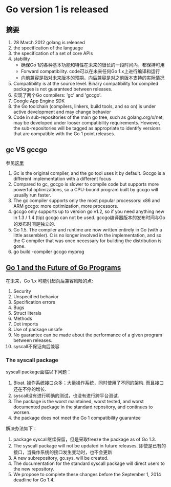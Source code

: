 # Go version 1 is released

## 摘要

1. 28 March 2012 golang is released
2. the specification of the language
3. the specification of a set of core APIs
4. stability
    - 确保Go 1的各种基本功能和特性在未来的很长的一段时间内，都保持可用
    - Forward compatibility. code可以在未来任何Go 1.x上进行编译和运行
    - 向前兼容是指对未来版本的预期，向后兼容是对之前版本支持的实际情况
5. Compatibility is at the source level.
   Binary compatibility for compiled packages is not guaranteed between releases.
6. 实现了两个Go compilers: 'gc' and 'gccgo'.
7. Google App Engine SDK
8. the Go toolchain (compilers, linkers, build tools, and so on) is under active development and may change behavior
9. Code in sub-repositories of the main go tree, such as golang.org/x/net, may be developed under looser compatibility requirements.
   However, the sub-repositories will be tagged as appropriate to identify versions that are compatible with the Go 1 point releases.

## gc VS gccgo

参见[这里](https://stackoverflow.com/questions/25811445/what-are-the-primary-differences-between-gc-and-gccgo)

1. Gc is the original compiler, and the go tool uses it by default.
   Gccgo is a different implementation with a different focus
2. Compared to gc, gccgo is slower to compile code but supports more powerful optimizations,
   so a CPU-bound program built by gccgo will usually run faster.
3. The gc compiler supports only the most popular processors: x86 and ARM
   gccgo: more optimization, more processors.
4. gccgo only supports up to version go v1.2, so if you need anything new in 1.3 / 1.4 (tip) gccgo can not be used.
   gccgo编译器版本的发布时间与Go的发布时间是独立的.
5. Go 1.5. The compiler and runtime are now written entirely in Go (with a little assembler).
   C is no longer involved in the implementation, and so the C compiler that was once necessary for building the distribution is gone.
6. go build -compiler gccgo myprog

## [Go 1 and the Future of Go Programs](https://golang.org/doc/go1compat)

在未来，Go 1.x 可能引起向后兼容风险的点:

1. Security
2. Unspecified behavior
3. Specification errors
4. Bugs
5. Struct literals
6. Methods
7. Dot imports
8. Use of package unsafe
9. No guarantee can be made about the performance of a given program between releases.
10. syscall不保证向后兼容

### The syscall package

syscall package面临以下问题：

1. Bloat. 操作系统接口众多；大量操作系统，同时使用了不同的架构. 而且接口还在不停的增长.
2. syscall没有进行明确的测试，也没有进行跨平台测试.
3. The package is the worst maintained, worst tested, and worst documented package
   in the standard repository, and continues to worsen.
4. the package does not meet the Go 1 compatibility guarantee

解决办法如下：

1. package syscall继续保留，但是采取freeze the package as of Go 1.3.
2. The syscall package will not be updated in future releases.
   即使是已有的接口，当操作系统的接口发生变动时，也不会更新
3. A new subrepository, go.sys, will be created.
4. The documentation for the standard syscall package will direct users to the new repository.
5. We propose to complete these changes before the September 1, 2014 deadline for Go 1.4.
